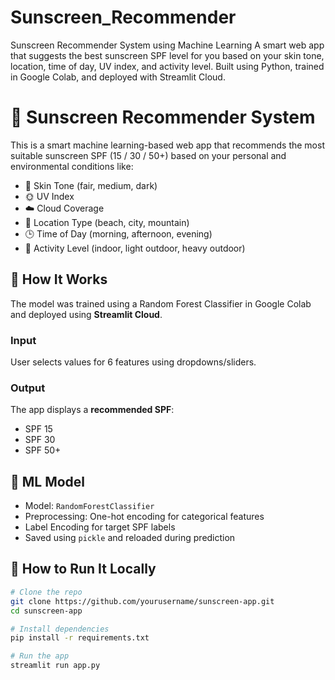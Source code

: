 # Sunscreen_Recommender
 Sunscreen Recommender System using Machine Learning A smart web app that suggests the best sunscreen SPF level for you based on your skin tone, location, time of day, UV index, and activity level. Built using Python, trained in Google Colab, and deployed with Streamlit Cloud.
# 🧴 Sunscreen Recommender System

This is a smart machine learning-based web app that recommends the most suitable sunscreen SPF (15 / 30 / 50+) based on your personal and environmental conditions like:

- 👤 Skin Tone (fair, medium, dark)
- 🌞 UV Index
- ☁️ Cloud Coverage
- 📍 Location Type (beach, city, mountain)
- 🕒 Time of Day (morning, afternoon, evening)
- 🏃 Activity Level (indoor, light outdoor, heavy outdoor)

## 📌 How It Works

The model was trained using a Random Forest Classifier in Google Colab and deployed using **Streamlit Cloud**.

### Input
User selects values for 6 features using dropdowns/sliders.

### Output
The app displays a **recommended SPF**:
- SPF 15
- SPF 30
- SPF 50+

## 🧠 ML Model

- Model: `RandomForestClassifier`
- Preprocessing: One-hot encoding for categorical features
- Label Encoding for target SPF labels
- Saved using `pickle` and reloaded during prediction

## 🚀 How to Run It Locally

```bash
# Clone the repo
git clone https://github.com/yourusername/sunscreen-app.git
cd sunscreen-app

# Install dependencies
pip install -r requirements.txt

# Run the app
streamlit run app.py

